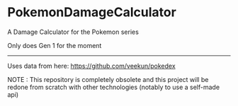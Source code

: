 # PokemonDamageCalculator
A Damage Calculator for the Pokemon series

Only does Gen 1 for the moment

---

Uses data from here: 
https://github.com/veekun/pokedex

NOTE : This repository is completely obsolete and this project will be redone from scratch with other technologies (notably to use a self-made api)
